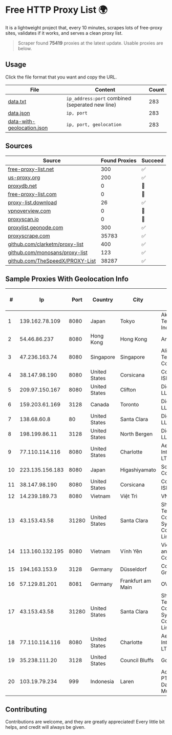 
# Free HTTP Proxy List 🌍

It is a lightweight project that, every 10 minutes, scrapes lots of free-proxy sites, validates if it works, and serves a clean proxy list.


> Scraper found **75419** proxies at the latest update. Usable proxies are below.

## Usage

Click the file format that you want and copy the URL.


|File|Content|Count|
|----|-------|-----|
|[data.txt](https://raw.githubusercontent.com/themiralay/Proxy-List-World/master/data.txt)|`ip_address:port` combined (seperated new line)|283|
|[data.json](https://raw.githubusercontent.com/themiralay/Proxy-List-World/master/data.json)|`ip, port`|283|
|[data-with-geolocation.json](https://raw.githubusercontent.com/themiralay/Proxy-List-World/master/data-with-geolocation.json)|`ip, port, geolocation`|283|

## Sources

|Source|Found Proxies|Succeed|
|------|-------------|-------|
|[free-proxy-list.net](https://free-proxy-list.net)|300|✅|
|[us-proxy.org](https://www.us-proxy.org)|200|✅|
|[proxydb.net](http://proxydb.net)|0|🚫|
|[free-proxy-list.com](https://free-proxy-list.com/?page=&port=&type%5B%5D=http&type%5B%5D=https&up_time=0&search=Search)|0|🚫|
|[proxy-list.download](https://www.proxy-list.download/HTTP)|26|✅|
|[vpnoverview.com](https://vpnoverview.com/privacy/anonymous-browsing/free-proxy-servers)|0|🚫|
|[proxyscan.io](https://www.proxyscan.io)|0|🚫|
|[proxylist.geonode.com](https://proxylist.geonode.com/api/proxy-list?limit=300&page=1&sort_by=lastChecked&sort_type=desc&protocols=http,https)|300|✅|
|[proxyscrape.com](https://api.proxyscrape.com/v2/?request=displayproxies&protocol=http&timeout=10000&country=all&ssl=all&anonymity=all)|35783|✅|
|[github.com/clarketm/proxy-list](https://raw.githubusercontent.com/clarketm/proxy-list/master/proxy-list-raw.txt)|400|✅|
|[github.com/monosans/proxy-list](https://raw.githubusercontent.com/monosans/proxy-list/main/proxies/http.txt)|123|✅|
|[github.com/TheSpeedX/PROXY-List](https://raw.githubusercontent.com/TheSpeedX/PROXY-List/master/http.txt)|38287|✅|


## Sample Proxies With Geolocation Info

|#|Ip|Port|Country|City|Internet Service Provider|
|-|--|----|-------|----|-------------------------|
|1|139.162.78.109|8080|Japan|Tokyo|Akamai Technologies, Inc.|
|2|54.46.86.237|8080|Hong Kong|Hong Kong|Amazon.com|
|3|47.236.163.74|8080|Singapore|Singapore|Alibaba (US) Technology Co., Ltd.|
|4|38.147.98.190|8080|United States|Corsicana|Corsicana ISD|
|5|209.97.150.167|8080|United States|Clifton|DigitalOcean, LLC|
|6|159.203.61.169|3128|Canada|Toronto|DigitalOcean, LLC|
|7|138.68.60.8|80|United States|Santa Clara|DigitalOcean, LLC|
|8|198.199.86.11|3128|United States|North Bergen|DigitalOcean, LLC|
|9|77.110.114.116|8080|United States|Charlotte|Aeza International LTD|
|10|223.135.156.183|8080|Japan|Higashiyamato|So-net Corporation|
|11|38.147.98.190|8080|United States|Corsicana|Corsicana ISD|
|12|14.239.189.73|8080|Vietnam|Việt Trì|VNPT|
|13|43.153.43.58|31280|United States|Santa Clara|Shenzhen Tencent Computer Systems Company Limited|
|14|113.160.132.195|8080|Vietnam|Vĩnh Yên|VietNam Post and Telecom Corporation|
|15|194.163.153.9|3128|Germany|Düsseldorf|Contabo GmbH|
|16|57.129.81.201|8081|Germany|Frankfurt am Main|OVH SAS|
|17|43.153.43.58|31280|United States|Santa Clara|Shenzhen Tencent Computer Systems Company Limited|
|18|77.110.114.116|8080|United States|Charlotte|Aeza International LTD|
|19|35.238.111.20|3128|United States|Council Bluffs|Google LLC|
|20|103.19.79.234|999|Indonesia|Laren|Advertise Via PT Persada Data Multimedia|



## Contributing

Contributions are welcome, and they are greatly appreciated! Every
little bit helps, and credit will always be given.

